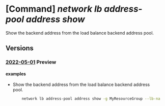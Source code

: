 # [Command] _network lb address-pool address show_

Show the backend address from the load balance backend address pool.

## Versions

### [2022-05-01](/Resources/mgmt-plane/L3N1YnNjcmlwdGlvbnMve30vcmVzb3VyY2Vncm91cHMve30vcHJvdmlkZXJzL21pY3Jvc29mdC5uZXR3b3JrL2xvYWRiYWxhbmNlcnMve30vYmFja2VuZGFkZHJlc3Nwb29scy97fQ==/2022-05-01.xml) **Preview**

<!-- mgmt-plane /subscriptions/{}/resourcegroups/{}/providers/microsoft.network/loadbalancers/{}/backendaddresspools/{} 2022-05-01 properties.loadBalancerBackendAddresses[] -->

#### examples

- Show the backend address from the load balance backend address pool.
    ```bash
        network lb address-pool address show -g MyResourceGroup --lb-name MyLb --pool-name MyAddressPool -n MyAddress
    ```
